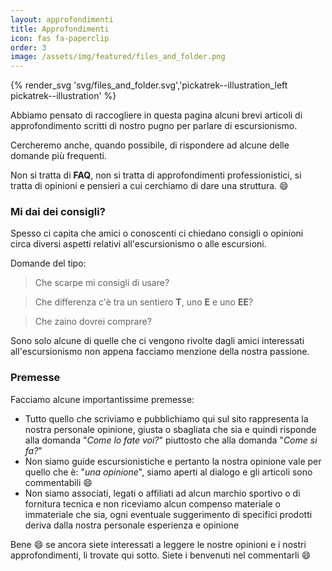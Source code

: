 ```yaml
---
layout: approfondimenti
title: Approfondimenti
icon: fas fa-paperclip
order: 3
image: /assets/img/featured/files_and_folder.png
---
```


{% render_svg 'svg/files_and_folder.svg','pickatrek--illustration_left pickatrek--illustration' %}

Abbiamo pensato di raccogliere in questa pagina alcuni brevi articoli di approfondimento scritti di nostro pugno per parlare di escursionismo.

Cercheremo anche, quando possibile, di rispondere ad alcune delle domande più frequenti.

Non si tratta di __FAQ__, non si tratta di approfondimenti professionistici, si tratta di opinioni e pensieri a cui cerchiamo di dare una struttura. :smile:

### Mi dai dei consigli?

Spesso ci capita che amici o conoscenti ci chiedano consigli o opinioni circa diversi aspetti relativi all'escursionismo o alle escursioni.

Domande del tipo:
> Che scarpe mi consigli di usare?

> Che differenza c'è tra un sentiero __T__, uno __E__ e uno __EE__?
 
> Che zaino dovrei comprare? 

Sono solo alcune di quelle che ci vengono rivolte dagli amici interessati all'escursionismo non appena facciamo menzione della nostra passione.

### Premesse

Facciamo alcune importantissime premesse:

- Tutto quello che scriviamo e pubblichiamo qui sul sito rappresenta la nostra personale opinione, giusta o sbagliata che sia e quindi risponde alla domanda "_Come lo fate voi?_" piuttosto che alla domanda "_Come si fa?_"
- Non siamo guide escursionistiche e pertanto la nostra opinione vale per quello che è: "_una opinione_", siamo aperti al dialogo e gli articoli sono commentabili :smile:
- Non siamo associati, legati o affiliati ad alcun marchio sportivo o di fornitura tecnica e non riceviamo alcun compenso materiale o immateriale che sia, ogni eventuale suggerimento di specifici prodotti deriva dalla nostra personale esperienza e opinione

Bene :smile: se ancora siete interessati a leggere le nostre opinioni e i nostri approfondimenti, li trovate qui sotto. Siete i benvenuti nel commentarli :smile:

